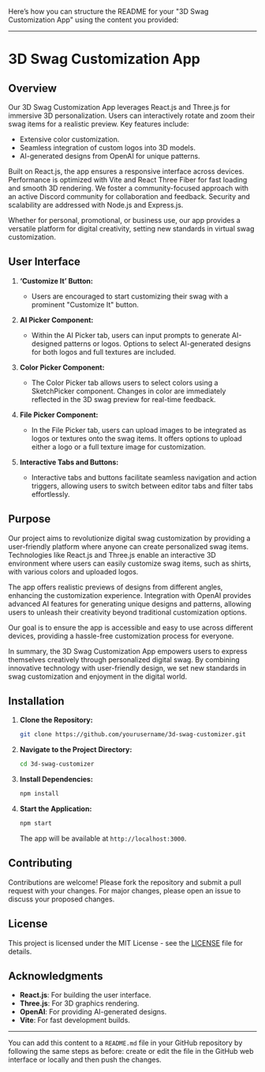 Here’s how you can structure the README for your "3D Swag Customization App" using the content you provided:

---

# 3D Swag Customization App

## Overview

Our 3D Swag Customization App leverages React.js and Three.js for immersive 3D personalization. Users can interactively rotate and zoom their swag items for a realistic preview. Key features include:

- Extensive color customization.
- Seamless integration of custom logos into 3D models.
- AI-generated designs from OpenAI for unique patterns.

Built on React.js, the app ensures a responsive interface across devices. Performance is optimized with Vite and React Three Fiber for fast loading and smooth 3D rendering. We foster a community-focused approach with an active Discord community for collaboration and feedback. Security and scalability are addressed with Node.js and Express.js.

Whether for personal, promotional, or business use, our app provides a versatile platform for digital creativity, setting new standards in virtual swag customization.

## User Interface

1. **‘Customize It’ Button:**
   - Users are encouraged to start customizing their swag with a prominent "Customize It" button.

2. **AI Picker Component:**
   - Within the AI Picker tab, users can input prompts to generate AI-designed patterns or logos. Options to select AI-generated designs for both logos and full textures are included.

3. **Color Picker Component:**
   - The Color Picker tab allows users to select colors using a SketchPicker component. Changes in color are immediately reflected in the 3D swag preview for real-time feedback.

4. **File Picker Component:**
   - In the File Picker tab, users can upload images to be integrated as logos or textures onto the swag items. It offers options to upload either a logo or a full texture image for customization.

5. **Interactive Tabs and Buttons:**
   - Interactive tabs and buttons facilitate seamless navigation and action triggers, allowing users to switch between editor tabs and filter tabs effortlessly.

## Purpose

Our project aims to revolutionize digital swag customization by providing a user-friendly platform where anyone can create personalized swag items. Technologies like React.js and Three.js enable an interactive 3D environment where users can easily customize swag items, such as shirts, with various colors and uploaded logos. 

The app offers realistic previews of designs from different angles, enhancing the customization experience. Integration with OpenAI provides advanced AI features for generating unique designs and patterns, allowing users to unleash their creativity beyond traditional customization options.

Our goal is to ensure the app is accessible and easy to use across different devices, providing a hassle-free customization process for everyone.

In summary, the 3D Swag Customization App empowers users to express themselves creatively through personalized digital swag. By combining innovative technology with user-friendly design, we set new standards in swag customization and enjoyment in the digital world.

## Installation

1. **Clone the Repository:**
   ```bash
   git clone https://github.com/yourusername/3d-swag-customizer.git
   ```

2. **Navigate to the Project Directory:**
   ```bash
   cd 3d-swag-customizer
   ```

3. **Install Dependencies:**
   ```bash
   npm install
   ```

4. **Start the Application:**
   ```bash
   npm start
   ```

   The app will be available at `http://localhost:3000`.

## Contributing

Contributions are welcome! Please fork the repository and submit a pull request with your changes. For major changes, please open an issue to discuss your proposed changes.

## License

This project is licensed under the MIT License - see the [LICENSE](LICENSE) file for details.

## Acknowledgments

- **React.js**: For building the user interface.
- **Three.js**: For 3D graphics rendering.
- **OpenAI**: For providing AI-generated designs.
- **Vite**: For fast development builds.

---

You can add this content to a `README.md` file in your GitHub repository by following the same steps as before: create or edit the file in the GitHub web interface or locally and then push the changes.

